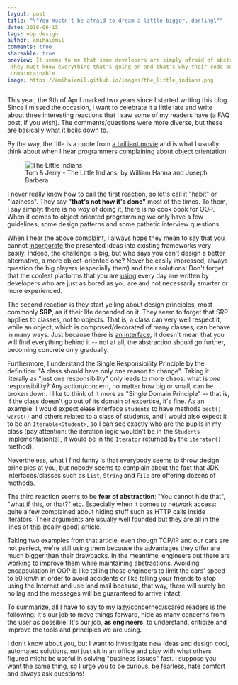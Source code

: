 ```yaml
---
layout: post
title: "\"You mustn't be afraid to dream a little bigger, darling\""
date: 2018-06-15
tags: oop design
author: amihaiemil
comments: true
shareable: true
preview: It seems to me that some developers are simply afraid of abstractions
 They must know everything that's going on and that's why their code becomes
 unmaintainable.
image: https://amihaiemil.github.io/images/the_little_indians.png
---
```


This year, the 9th of April marked two years since I started writing this blog. Since I
missed the occasion, I want to celebrate it a little late and write about three interesting reactions that I saw some of my readers have (a FAQ post, if you wish). The comments/questions were more diverse, but these are basically what it boils down to.

By the way, the title is a quote from [a brilliant movie](https://www.imdb.com/title/tt1375666/) and is what I usually think about when I hear programmers complaining about object orientation.

<figure class="articleimg">
 <img src="{{page.image}}" alt="The Little Indians">
 <figcaption>
 Tom & Jerry - The Little Indians, by  William Hanna and Joseph Barbera
 </figcaption>
</figure>

I never really knew how to call the first reaction, so let's call it "habit" or "laziness". They say **"that's not how it's done"** most of the times. To them, I say simply: there is no *way* of doing it, there is no cook book for OOP. When it comes to object oriented programming we only have a few guidelines, some design patterns and some pathetic interview questions.

When I hear the above complaint, I always hope they mean to say that you cannot [incorporate](/2018/04/17/dolls-and-maquettes.html) the presented ideas into existing frameworks very easily. Indeed, the challenge is big, but who says you can't design a better alternative, a more object-oriented one? Never be easily impressed, always question the big players (especially them) and their solutions! Don't forget that the coolest platforms that you are [using](/2018/01/24/teach-them-the-language-first.html) every day are written by developers who are just as bored as you are and not necessarily smarter or more experienced.

The second reaction is they start yelling about design principles, most commonly **SRP**, as if their life depended on it. They seem to forget that SRP applies to classes, not to objects. That is, a class can very well respect it, while an object, which is composed/decorated of many classes, can behave in many ways. Just because there is [an interface](/2017/08/12/how-interfaces-are-refactoring-our-code.html), it doesn't mean that you will find everything behind it -- not at all, the abstraction should go further, becoming concrete only gradually.

Furthermore, I understand the Single Responsibility Principle by the definition: "A class should have only one reason to change". Taking it literally as "just one responsibility" only leads to more chaos: what is *one* responsibility? Any action/concern, no matter how big or small, can be broken down. I like to think of it more as "Single Domain Principle" -- that is, if the class doesn't go out of its domain of expertise, it's fine. As an example, I would expect <strike>class</strike> interface ``Students`` to have methods ``best()``, ``worst()`` and others related to a class of students, and I would also expect it to be an ``Iterable<Student>``, so I can see exactly who are the pupils in my class (pay attention: the iteration logic wouldn't be in the ``Students`` implementation(s), it would be in the ``Iterator`` returned by the ``iterator()`` method).

Nevertheless, what I find funny is that everybody seems to throw design principles at you, but nobody seems to complain about the fact that JDK interfaces/classes such as ``List``, ``String`` and ``File`` are offering dozens of methods.

The third reaction seems to be **fear of abstraction**: "You cannot hide that", "what if this, or that?" etc. Especially when it comes to network access: quite a few complained about hiding stuff such as HTTP calls inside Iterators. Their arguments are usually well founded but they are all in the lines
of [this](https://www.joelonsoftware.com/2002/11/11/the-law-of-leaky-abstractions/) (really good) article.

Taking two examples from that article, even though TCP/IP and our cars are not perfect, we're still using them because the advantages they offer are much bigger than their drawbacks. In the meantime, engineers out there are working to improve them while maintaining abstractions. Avoiding encapsulation in OOP is like telling those engineers to limit the cars' speed to 50 km/h in order to avoid accidents or like telling your friends to stop using the Internet and use land mail because, that way, there will surely be no lag and the messages will be guaranteed to arrive intact.

To summarize, all I have to say to my lazy/concerned/scared readers is the following: it's our job to move things forward, hide as many concerns from the user as possible! It's our job, **as engineers**, to understand, criticize and improve the tools and principles we are using.

I don't know about you, but I want to investigate new ideas and design cool, automated solutions, not just sit in an office and play with what others figured might be useful in solving "business issues" fast. I suppose you want the same thing, so I urge you to be curious, be fearless, hate comfort and always ask questions!
